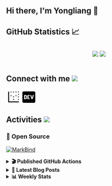 ## Hi there, I'm Yongliang 👋 

## GitHub Statistics :chart_with_upwards_trend:
<div align="center">
<div style="display: flex; align-items: center; justify-content: center;">

[![](https://github-readme-stats.vercel.app/api?username=tlylt&show_icons=true&theme=tokyonight&hide_border=true&locale=en)](https://github.com/tlylt)
[![](https://github-readme-streak-stats.herokuapp.com/?user=tlylt&theme=tokyonight&hide_border=true)](https://github.com/tlylt)
</div>
</div>

## Connect with me <img src="https://media.giphy.com/media/iY8CRBdQXODJSCERIr/giphy.gif" width="30px">

<a href="https://www.yongliangliu.com/" target="_blank"><img align="center" src="static/site-icon.png" alt="yongliangliu.com" height="40" width="40" /></a>
<a href="https://dev.to/tlylt" target="_blank"><img align="center" src="static/dev-badge.svg" alt="dev.to/tlylt" height="35" width="35" /></a>

## Activities <img src="https://media.giphy.com/media/WUlplcMpOCEmTGBtBW/giphy.gif" width="30">

### 🔭 Open Source

[![MarkBind](https://github-readme-stats.vercel.app/api/pin/?username=markbind&repo=markbind)](https://github.com/MarkBind/markbind)

<details>
<summary> <b>🎬 Published GitHub Actions </b> </summary>

[![install-graphviz](https://github-readme-stats.vercel.app/api/pin/?username=tlylt&repo=install-graphviz)](https://github.com/tlylt/install-graphviz)

[![reposense-action](https://github-readme-stats.vercel.app/api/pin/?username=tlylt&repo=reposense-action)](https://github.com/tlylt/reposense-action)

[![markbin-action](https://github-readme-stats.vercel.app/api/pin/?username=markbind&repo=markbind-action)](https://github.com/MarkBind/markbind-action)

</details>

<details>
<summary> <b>📕 Latest Blog Posts</b> </summary>

<!-- BLOG-POST-LIST:START -->
- [Crossing abstraction barrier between parent and child class](https://www.yongliangliu.com/blog/cross-abstraction-barrier-between-parent-child/)
- [Intermediate GitHub CI Workflow Walk Through](https://www.yongliangliu.com/blog/intermediate-github-ci-workflow-walk-through/)
- [RooFind](https://www.yongliangliu.com/blog/roofind/)
- [Prove that the problem of determining whether a graph is connected is evasive](https://www.yongliangliu.com/blog/prove-graph-check-connected-evasive/)
- [Prove that every sorting algorithm must make at least lg&lpar;n!&rpar; comparisons](https://www.yongliangliu.com/blog/prove-sorting-at-least-lgn/)
<!-- BLOG-POST-LIST:END -->

</details>

<details>
<summary> <b>📊 Weekly Stats</b> </summary>

<!--START_SECTION:waka-->
![Code Time](http://img.shields.io/badge/Code%20Time-0%20secs-blue)

**🐱 My GitHub Data** 

> 🏆 2,864 Contributions in the Year 2022
 > 
> 📦 276.0 kB Used in GitHub's Storage 
 > 
> 🚫 Not Opted to Hire
 > 
> 📜 113 Public Repositories 
 > 
> 🔑 15 Private Repositories  
 > 
**I'm an Early 🐤** 

```text
🌞 Morning    475 commits    ███████░░░░░░░░░░░░░░░░░░   29.12% 
🌆 Daytime    414 commits    ██████░░░░░░░░░░░░░░░░░░░   25.38% 
🌃 Evening    603 commits    █████████░░░░░░░░░░░░░░░░   36.97% 
🌙 Night      139 commits    ██░░░░░░░░░░░░░░░░░░░░░░░   8.52%

```
📅 **I'm Most Productive on Friday** 

```text
Monday       229 commits    ███░░░░░░░░░░░░░░░░░░░░░░   14.04% 
Tuesday      174 commits    ██░░░░░░░░░░░░░░░░░░░░░░░   10.67% 
Wednesday    237 commits    ███░░░░░░░░░░░░░░░░░░░░░░   14.53% 
Thursday     261 commits    ████░░░░░░░░░░░░░░░░░░░░░   16.0% 
Friday       271 commits    ████░░░░░░░░░░░░░░░░░░░░░   16.62% 
Saturday     213 commits    ███░░░░░░░░░░░░░░░░░░░░░░   13.06% 
Sunday       246 commits    ███░░░░░░░░░░░░░░░░░░░░░░   15.08%

```


📊 **This Week I Spent My Time On** 

```text
⌚︎ Time Zone: Asia/Singapore

💬 Programming Languages: 
Go                       6 hrs 45 mins       █████████████████████░░░░   87.0% 
Markdown                 25 mins             █░░░░░░░░░░░░░░░░░░░░░░░░   5.37% 
JSON                     15 mins             ░░░░░░░░░░░░░░░░░░░░░░░░░   3.33% 
Protocol Buffer          10 mins             ░░░░░░░░░░░░░░░░░░░░░░░░░   2.21% 
HTML                     6 mins              ░░░░░░░░░░░░░░░░░░░░░░░░░   1.4%

```


 Last Updated on 22/05/2022 00:39:04 UTC
<!--END_SECTION:waka-->

</details>